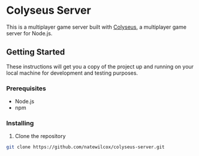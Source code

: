 # Colyseus Server

This is a multiplayer game server built with [Colyseus](https://colyseus.io/), a multiplayer game server for Node.js.

## Getting Started

These instructions will get you a copy of the project up and running on your local machine for development and testing purposes.

### Prerequisites

- Node.js
- npm

### Installing

1. Clone the repository
```bash
git clone https://github.com/natewilcox/colyseus-server.git